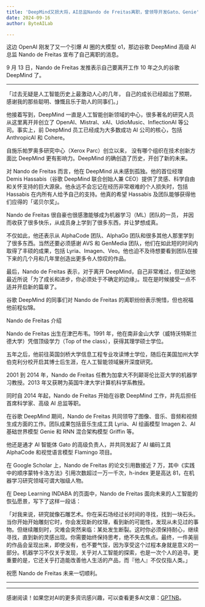 ```yaml
---
title: 'DeepMind又损大将，AI总监Nando de Freitas离职，曾领导开发Gato、Genie'
date: 2024-09-16
author: ByteAILab

---
```


这边 OpenAI 刚发了又一个引爆 AI 圈的大模型 o1，那边谷歌 DeepMind 高级 AI 总监 Nando de Freitas 宣布了自己离职的消息。

9 月 13 日，Nando de Freitas 发推表示自己要离开工作 10 年之久的谷歌 DeepMind 了。

---
「过去无疑是人工智能历史上最激动人心的几年， 自己的成长已经超出了预期，感谢我的那些聪明、慷慨且乐于助人的同事们。」

他接着写到，DeepMind 一直是人工智能创新领域的中心，很多著名的研究人员从这里离开并创立了 OpenAI、Mistral、xAI、UdioMusic、InflectionAI 等公司。事实上，前 DeepMind 员工已经成为大多数成功 AI 公司的核心，包括 AnthropicAI 和 Cohere。

自施乐帕罗奥多研究中心（Xerox Parc）创立以来， 没有哪个组织在技术创新方面比 DeepMind 更有影响力。DeepMind 的确创造了历史，开创了新的未来。

对 Nando de Freitas 而言，他在 DeepMind 从未感到孤独。他的首位经理 Demis Hassabis（谷歌 DeepMind 联合创始人兼 CEO）提供了灵感、科学自由和关怀支持的巨大源泉。他永远不会忘记在经历非常艰难的个人损失时，包括 Hassabis 在内所有人给予自己的支持。他真的希望 Hassabis 及团队能够获得他们应得的「诺贝尔奖」。

Nando de Freitas 很自豪也很感激能够成为机器学习（ML）团队的一员， 并因而收获了很多快乐，从成员身上学到了很多东西，并让梦想成真。

不仅如此，他还表示从 AlphaCode 团队、AlphaGo 团队和很多其他人那里学到了很多东西。当然还要必须感谢 AVS 和 GenMedia 团队，他们在如此短的时间内取得了丰硕的成果，包括 Lyria、Imagen、Veo。他也迫不及待想要看到团队在接下来的几个月和几年里创造出更多令人惊叹的作品。

最后，Nando de Freitas 表示，对于离开 DeepMind，自己非常难过，但正如他最近所说「为了成长和进步，你必须处于不确定的边缘」。现在是时候接受一点不适并开启新的篇章了。

谷歌 DeepMind 的同事们对 Nando de Freitas 的离职纷纷表示惋惜，但也祝福他前程似锦。

Nando de Freitas 介绍

Nando de Freitas 出生在津巴布韦。1991 年，他在南非金山大学（威特沃特斯兰德大学）凭借顶级学力（Top of the class），获得其理学硕士学位。

五年之后，他前往英国剑桥大学信息工程专业攻读博士学位，随后在美国加州大学伯克利分校开启其博士后生涯，在人工智能领域展开深度研究。

2001 到 2014 年，Nando de Freitas 任教为加拿大不列颠哥伦比亚大学的机器学习教授。2013 年又获聘为英国牛津大学计算机科学系教授。

同时自 2014 年起，Nando de Freitas 开始在谷歌 DeepMind 工作，并先后担任首席科学家、高级 AI 总监等职。

在谷歌 DeepMind 期间，Nando de Freitas 共同领导了图像、音乐、音频和视频生成方面的工作。团队成果包括音乐生成工具 Lyria、AI 绘画模型 Imagen 2、AI 基础世界模型 Genie 和 RNN 混合架构模型 Griffin 等。

他还是通才 AI 智能体 Gato 的高级负责人，并共同发起了 AI 编码工具 AlphaCode 和视觉语言模型 Flamingo 项目。

在 Google Scholar 上，Nando de Freitas 的论文引用数接近 7 万，其中《实践中的顺序蒙特卡洛方法》引用次数超过一万一千次，h-index 更是高达 81，在机器学习研究领域可谓大咖级人物。

在 Deep Learning INDABA 的页面中，Nando de Freitas 面向未来的人工智能的恢弘愿景，写下了这样一段话：

「对我来说，研究就像石雕艺术。你在采石场经过长时间的寻找，找到一块石头。当你开始开始雕刻它时，你会发现新的纹理，看到新的可能性，发现从未见过的事物。但继续雕刻时，灾难会突然来临：某处发生断裂。这时你必须保持耐心，继续寻找，直到新的灵感出现。你需要始终保持思考，绝不失去焦点。最终，一件美丽的作品会呈现出来，即使没有，也不要气馁，因为享受这个过程本身就是意义的一部分。机器学习不仅关乎发现，关乎对人工智能的探索，也是一次个人的追寻。更重要的是，它还关乎打造能改善他人生活的产品，而『他人』不仅仅指人类。」

祝愿 Nando de Freitas 未来一切顺利。 

---
---
感谢阅读！如果您对AI的更多资讯感兴趣，可以查看更多AI文章：[GPTNB](https://gptnb.com)。